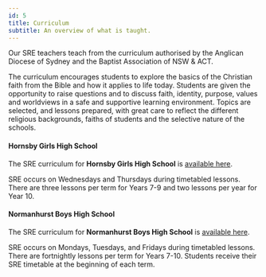 ```yaml
---
id: 5
title: Curriculum
subtitle: An overview of what is taught.
---
```

Our SRE teachers teach from the curriculum authorised by the Anglican Diocese of Sydney and the Baptist Association of NSW & ACT.

The curriculum encourages students to explore the basics of the Christian faith from the Bible and how it applies to life today. Students are given the opportunity to raise questions and to discuss faith, identity, purpose, values and worldviews in a safe and supportive learning environment. Topics are selected, and lessons prepared, with great care to reflect the different religious backgrounds, faiths of students and the selective nature of the schools.

#### Hornsby Girls High School

The SRE curriculum for **Hornsby Girls High School** is [available here](#).

SRE occurs on Wednesdays and Thursdays during timetabled lessons. There are three lessons per term for Years 7-9 and two lessons per year for Year 10. 

#### Normanhurst Boys High School

The SRE curriculum for **Normanhurst Boys High School** is [available here](https://docs.google.com/document/d/1hja3ZrL6d7wMSn1TyThv0rktp4Q2g0Ea0_GZwDXmSjE/edit?usp=sharing).

SRE occurs on Mondays, Tuesdays, and Fridays during timetabled lessons. There are fortnightly lessons per term for Years 7-10. Students receive their SRE timetable at the beginning of each term.

